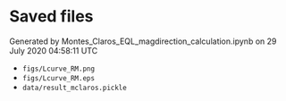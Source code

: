# Saved files 


Generated by Montes_Claros_EQL_magdirection_calculation.ipynb on 29 July 2020 04:58:11 UTC

*  `figs/Lcurve_RM.png` 
*  `figs/Lcurve_RM.eps` 
*  `data/result_mclaros.pickle` 
